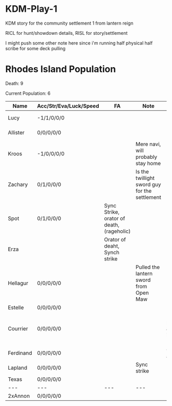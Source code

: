 # KDM-Play-1
KDM story for the community settlement 1 from lantern reign 

RICL for hunt/showdown details, RISL for story/settlement

I might push some other note here since i'm running half physical half scribe for some deck pulling 

# Rhodes Island Population

Death: 9

Current Population: 6

|Name|Acc/Str/Eva/Luck/Speed|FA|Note|Death
|---|---|---|---|---|
|Lucy| -1/1/0/0/0 | | | Died from Plague
|Allister | 0/0/0/0/0 | | | Killed by PrologueDog
| Kroos | -1/0/0/0/0 | | Mere navi, will probably stay home | Died from Plague
| Zachary | 0/1/0/0/0 | | Is the twillight sword guy for the settlement |
| Spot | 0/1/0/0/0 |Sync Strike, orator of death, (rageholic) | | 
| Erza | | Orator of deaht, Synch strike | |Died from Plague
| Hellagur | 0/0/0/0/0 | | Pulled the lantern sword from Open Maw | Died from Plague
| Estelle | 0/0/0/0/0 | | | |
| Courrier | 0/0/0/0/0 | | | Died from plague (but also turned into a Scab Bow instead) |
| Ferdinand | 0/0/0/0/0 | | | Got turned in a scab bow |
| Lapland | 0/0/0/0/0 | | Sync strike | |
| Texas | 0/0/0/0/0 | | | |
|---|---|---|---|---
| 2xAnnon | 0/0/0/0/0 | | | |
